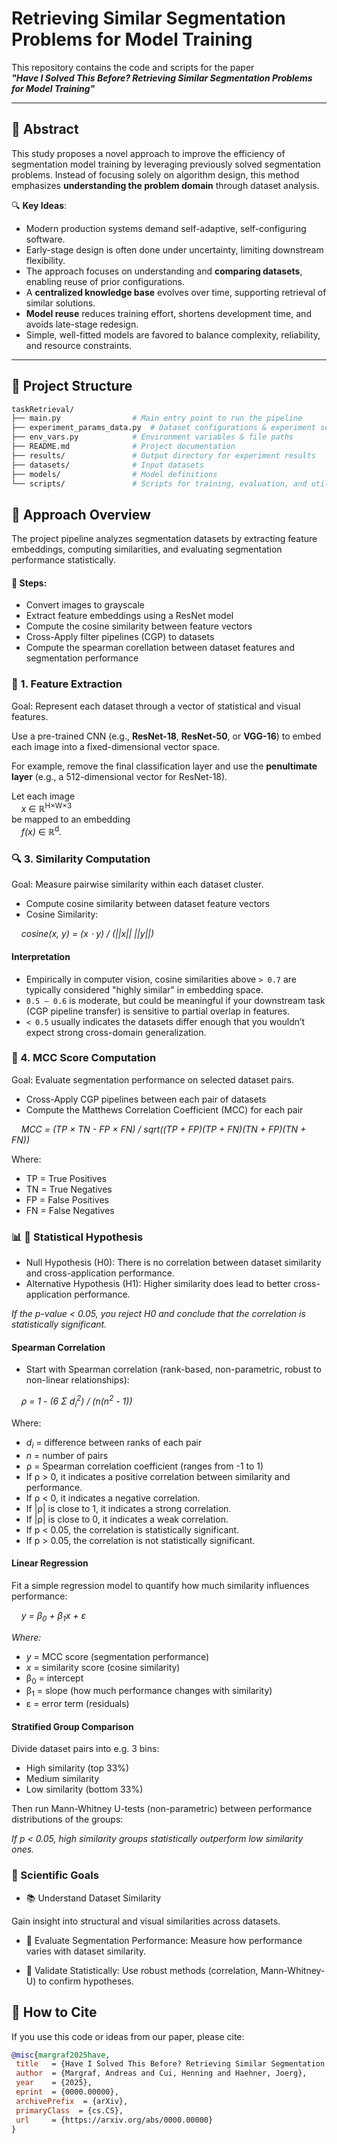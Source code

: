 # Retrieving Similar Segmentation Problems for Model Training

This repository contains the code and scripts for the paper  
**_"Have I Solved This Before? Retrieving Similar Segmentation Problems for Model Training"_**

---

## 🧾 Abstract

This study proposes a novel approach to improve the efficiency of segmentation model training by leveraging previously solved segmentation problems. Instead of focusing solely on algorithm design, this method emphasizes **understanding the problem domain** through dataset analysis.

🔍 **Key Ideas**:
- Modern production systems demand self-adaptive, self-configuring software.
- Early-stage design is often done under uncertainty, limiting downstream flexibility.
- The approach focuses on understanding and **comparing datasets**, enabling reuse of prior configurations.
- A **centralized knowledge base** evolves over time, supporting retrieval of similar solutions.
- **Model reuse** reduces training effort, shortens development time, and avoids late-stage redesign.
- Simple, well-fitted models are favored to balance complexity, reliability, and resource constraints.

---

## 📁 Project Structure

```bash
taskRetrieval/
├── main.py                # Main entry point to run the pipeline
├── experiment_params_data.py  # Dataset configurations & experiment settings
├── env_vars.py            # Environment variables & file paths
├── README.md              # Project documentation
├── results/               # Output directory for experiment results
├── datasets/              # Input datasets
├── models/                # Model definitions
└── scripts/               # Scripts for training, evaluation, and utilities
```

## 🚀 Approach Overview
The project pipeline analyzes segmentation datasets by extracting feature embeddings, 
computing similarities, and evaluating 
segmentation performance statistically.

#### 🔧 Steps:
* Convert images to grayscale
* Extract feature embeddings using a ResNet model
* Compute the cosine similarity between feature vectors
* Cross-Apply filter pipelines (CGP) to datasets
* Compute the spearman corellation between dataset features and segmentation performance

### 🧩 1. Feature Extraction
Goal: Represent each dataset through a vector of statistical and visual features.

Use a pre-trained CNN (e.g., **ResNet-18**, **ResNet-50**, or **VGG-16**) to embed each image into a fixed-dimensional vector space.

For example, remove the final classification layer and use the **penultimate layer** (e.g., a 512-dimensional vector for ResNet-18).

Let each image  
&nbsp;&nbsp;&nbsp;&nbsp;_x_ ∈ ℝ<sup>H×W×3</sup>  
be mapped to an embedding  
&nbsp;&nbsp;&nbsp;&nbsp;_f(x)_ ∈ ℝ<sup>d</sup>.


### 🔍 3. Similarity Computation
Goal: Measure pairwise similarity within each dataset cluster.

* Compute cosine similarity between dataset feature vectors
* Cosine Similarity:

&nbsp;&nbsp;&nbsp;&nbsp;_cosine(x, y) = (x ⋅ y) / (||x|| ||y||)_

#### Interpretation
* Empirically in computer vision, cosine similarities above `> 0.7` are typically considered "highly similar" in embedding space.
* `0.5 – 0.6` is moderate, but could be meaningful if your downstream task (CGP pipeline transfer) is sensitive to partial overlap in features.
* `< 0.5` usually indicates the datasets differ enough that you wouldn’t expect strong cross-domain generalization.

### 📏 4. MCC Score Computation
Goal: Evaluate segmentation performance on selected dataset pairs.

* Cross-Apply CGP pipelines between each pair of datasets
* Compute the Matthews Correlation Coefficient (MCC) for each pair

&nbsp;&nbsp;&nbsp;&nbsp;_MCC = (TP × TN - FP × FN) / sqrt((TP + FP)(TP + FN)(TN + FP)(TN + FN))_

Where:
* TP = True Positives
* TN = True Negatives
* FP = False Positives
* FN = False Negatives

### 📊 🧠 Statistical Hypothesis
* Null Hypothesis (H0): There is no correlation between dataset similarity and cross-application performance.
* Alternative Hypothesis (H1): Higher similarity does lead to better cross-application performance.

_If the p-value < 0.05, you reject H0 and conclude that the correlation is statistically significant._

#### Spearman Correlation

* Start with Spearman correlation (rank-based, non-parametric, robust to non-linear relationships):

&nbsp;&nbsp;&nbsp;&nbsp;_ρ = 1 - (6 Σ d<sub>i</sub><sup>2</sup>) / (n(n<sup>2</sup> - 1))_

Where:
* _d<sub>i</sub>_ = difference between ranks of each pair
* _n_ = number of pairs
* ρ = Spearman correlation coefficient (ranges from -1 to 1)
* If ρ > 0, it indicates a positive correlation between similarity and performance.
* If ρ < 0, it indicates a negative correlation.
* If |ρ| is close to 1, it indicates a strong correlation.
* If |ρ| is close to 0, it indicates a weak correlation.
* If p < 0.05, the correlation is statistically significant.
* If p > 0.05, the correlation is not statistically significant.
 

#### Linear Regression

Fit a simple regression model to quantify how much similarity influences performance:

&nbsp;&nbsp;&nbsp;&nbsp;_y = β<sub>0</sub> + β<sub>1</sub>x + ε_

_Where:_
* _y_ = MCC score (segmentation performance)
* _x_ = similarity score (cosine similarity)
* β<sub>0</sub> = intercept
* β<sub>1</sub> = slope (how much performance changes with similarity)
* ε = error term (residuals)

#### Stratified Group Comparison
Divide dataset pairs into e.g. 3 bins:
* High similarity (top 33%)
* Medium similarity
* Low similarity (bottom 33%)

Then run Mann-Whitney U-tests (non-parametric) between performance distributions of the groups:

*If p < 0.05, high similarity groups statistically outperform low similarity ones.*

### 🎯 Scientific Goals

* 📚 Understand Dataset Similarity

Gain insight into structural and visual similarities across datasets.

* 🧪 Evaluate Segmentation Performance: Measure how performance varies with dataset similarity.

* 📐 Validate Statistically: Use robust methods (correlation, Mann-Whitney-U) to confirm hypotheses.

## 📖 How to Cite
If you use this code or ideas from our paper, please cite:

```bibtex
@misc{margraf2025have,
 title   = {Have I Solved This Before? Retrieving Similar Segmentation Problems for Model Training},
 author  = {Margraf, Andreas and Cui, Henning and Haehner, Joerg},
 year    = {2025},
 eprint  = {0000.00000},
 archivePrefix  = {arXiv},
 primaryClass  = {cs.CS},
 url     = {https://arxiv.org/abs/0000.00000}
}
```